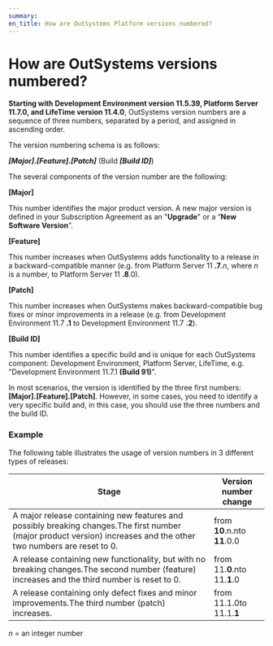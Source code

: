 ```yaml
---
summary:
en_title: How are OutSystems Platform versions numbered?
---
```


# How are OutSystems versions numbered?

**Starting with Development Environment version 11.5.39, Platform Server 11.7.0, and LifeTime version 11.4.0**, OutSystems version numbers are a sequence of three numbers, separated by a period, and assigned in ascending order.

The version numbering schema is as follows:

**_[Major]_****.****_[Feature]_****.****_[Patch]_** (Build ****_[Build ID]_****)

The several components of the version number are the following:

**[Major]**

This number identifies the major product version. A new major version is defined in your Subscription Agreement as an "**Upgrade**" or a “**New Software Version**”.

**[Feature]**

This number increases when OutSystems adds functionality to a release in a backward-compatible manner (e.g. from Platform Server 11 **.7**.*n*, where *n* is a number, to Platform Server 11 **.8**.0).

**[Patch]**

This number increases when OutSystems makes backward-compatible bug fixes or minor improvements in a release (e.g. from Development Environment 11.7 **.1** to Development Environment 11.7 **.2**).

**[Build ID]**

This number identifies a specific build and is unique for each OutSystems component: Development Environment, Platform Server, LifeTime, e.g. "Development Environment 11.7.1 **(Build 91)**".

In most scenarios, the version is identified by the three first numbers: **[Major].[Feature].[Patch]**. However, in some cases, you need to identify a very specific build and, in this case, you should use the three numbers and the build ID.

### Example

The following table illustrates the usage of version numbers in 3 different types of releases:

| Stage | Version number change |
|-------|-----------------------|
| A major release containing new features and possibly breaking changes.The first number (major product version) increases and the other two numbers are reset to 0. | from **10**.n.nto **11**.0.0 |
| A release containing new functionality, but with no breaking changes.The second number (feature) increases and the third number is reset to 0.                     | from 11.**0**.nto 11.**1**.0 |
| A release containing only defect fixes and minor improvements.The third number (patch) increases.                                                                  | from 11.1.0to 11.1.**1**  |


*n* = an integer number


